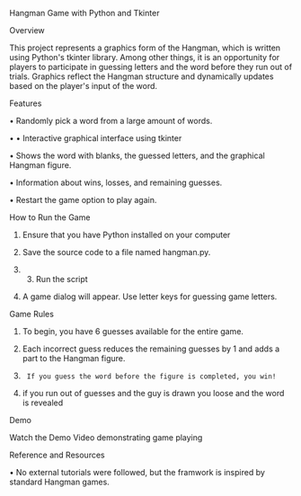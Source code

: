 Hangman Game with Python and Tkinter

Overview

This project represents a graphics form of the Hangman, which is written using Python's tkinter library. Among other things, it is an opportunity for players to participate in guessing letters and the word before they run out of trials. Graphics reflect the Hangman structure and dynamically updates based on the player's input of the word.

Features

•	Randomly pick a word from a large amount of words.

•	•	Interactive graphical interface using tkinter

•	Shows the word with blanks, the guessed letters, and the graphical Hangman figure.

•	Information about wins, losses, and remaining guesses.

•	Restart the game option to play again.

How to Run the Game

1.	Ensure that you have Python installed on your computer 

2.	Save the source code to a file named hangman.py.

3.	3.	Run the script  

4.	A game dialog will appear. Use letter keys for guessing game letters.

Game Rules

1.	To begin, you have 6 guesses available for the entire game.

2. Each incorrect guess reduces the remaining guesses by 1 and adds a part to the Hangman figure.

3.		If you guess the word before the figure is completed, you win!

4.	if you run out of guesses and the guy is drawn you loose and the word is revealed 

Demo

Watch the Demo Video demonstrating game playing 

Reference and Resources

 •	No external tutorials were followed, but the framwork is inspired by standard Hangman games.

